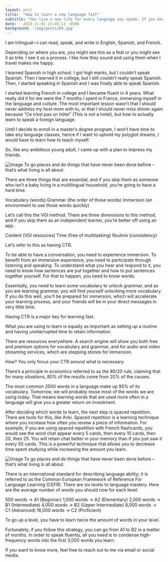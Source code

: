 ```yaml
---
layout: post
title:  "How to learn a new language fast"
subtitle: "You live a new life for every language you speak. If you know only one language, you live only once."
date:   2019-11-01 23:45:13 -0500
background: '/img/posts/04.jpg'
---
```


I am trilingual&mdash;I can read, speak, and write in English, Spanish, and French. 

Depending on where you are, you might see this as a feat or you might see it as trite. I see it as a process. I like how they sound and using them when I travel makes me happy.

I learned Spanish in high school. I got high marks, but I couldn’t speak Spanish. Then I learned it in college, but I still couldn’t really speak Spanish. Then, I started speaking in Spanish and I was finally able to speak Spanish.

I started learning French in college and I became fluent in 4 years. What really did it for me were the 7 months I spent in France, immersing myself in the language and culture. The most important lesson wasn’t that I should never address my host mom with tu, or that I should never miss dinner again because “Ce n’est pas un hôtel” (This is not a hotel), but how to actually learn to speak a foreign language.

Until I decide to enroll in a master’s degree program, I won’t have time to take any language classes, hence if I want to uphold my polyglot dreams, I would have to learn how to teach myself. 

So, like any ambitious young adult, I came up with a plan to impress my friends.

<img class="img-fluid" src="https://images.unsplash.com/photo-1519734004356-f588de029302?ixlib=rb-1.2.1&ixid=eyJhcHBfaWQiOjEyMDd9&auto=format&fit=crop&w=1950&q=80" alt="Image">
<span class="caption text-muted">To go places and do things that have never been done before – that’s what living is all about.</span>

There are three things that are essential, and if you skip them as someone who isn’t a baby living in a multilingual household, you’re going to have a hard time.

Vocabulary (words)
Grammar (the order of those words)
Immersion (an environment to use those words quickly)

Let’s call this the VGI method. There are three dimensions to this method, and if you skip them as an independent learner, you’re better off using an app.

Content (VGI resources)
Time (free of multitasking)
Routine (consistency)

Let’s refer to this as having CTR. 

To be able to have a conversation, you need to experience immersion. To benefit from an immersive experience, you need to participate through listening and speaking. To understand what you hear and respond to it, you need to know how sentences are put together and how to put sentences together yourself. For that to happen, you need to know words.

Essentially, you need to learn some vocabulary to unlock grammar, and as you are learning grammar, you will find yourself unlocking more vocabulary. If you do this well, you’ll be prepared for immersion, which will accelerate your learning process, and your friends will be in your direct messages in very little time.

Having CTR is a major key for learning fast.

What you are using to learn is equally as important as setting up a routine and having uninterrupted time to retain information.

There are resources everywhere. A search engine will show you both free and premium options for vocabulary and grammar, and for audio and video streaming services, which are stepping stones for immersion.

How? You only focus your CTR around what is necessary.

There’s a principle in economics referred to as the 80/20 rule, claiming that for many situations, 80% of the results come from 20% of the causes. 

The most common 2500 words in a language make up 95% of its vocabulary. Tomorrow, we will probably reuse most of the words we are using today. That means learning words that are used more often in a language will give you a greater return on investment.

After deciding which words to learn, the next step is spaced repetition. There are tools for this, like Anki. Spaced repetition is a learning technique where you increase how often you review a piece of information. For example, if you are using spaced repetition with French flashcards, you would see the word chat appear every 5 cards, then every 10 cards, then 20, then 25. You will retain chat better in your memory than if you just saw it every 50 cards. This is a powerful technique that allows you to decrease time spent studying while increasing the amount you learn.

<img class="img-fluid" src="https://knowledgeplus.nejm.org/wp-content/uploads/2015/11/forgetting-curves.jpg" alt="Image">
<span class="caption text-muted">To go places and do things that have never been done before – that’s what living is all about.</span>

There is an international standard for describing language ability; it is referred to as the Common European Framework of Reference For Language Learning (CEFR). There are six levels to language mastery. Here are the average number of words you should now for each level:

500 words      → A1 (Beginner)
1,000 words   → A2 (Elementary)	
2,000 words   → B1 (Intermediate)
4,000 words   → B2 (Upper Intermediate)
8,000 words   → C1 (Advanced)
16,000 words → C2 (Proficient)

To go up a level, you have to learn twice the amount of words in your level.

Fortunately, if you follow this strategy, you can go from A1 to B2 in a matter of months.  In order to speak fluently, all you need is to condense high-frequency words into the first 3,000 words you learn.

If you want to know more, feel free to reach out to me via email or social media.


<!--

<p>Never in all their history have men been able truly to conceive of the world as one: a single sphere, a globe, having the qualities of a globe, a round earth in which all the directions eventually meet, in which there is no center because every point, or none, is center — an equal earth which all men occupy as equals. The airman's earth, if free men make it, will be truly round: a globe in practice, not in theory.</p>

<p>Science cuts two ways, of course; its products can be used for both good and evil. But there's no turning back from science. The early warnings about technological dangers also come from science.</p>

<p>What was most significant about the lunar voyage was not that man set foot on the Moon but that they set eye on the earth.</p>

<p>A Chinese tale tells of some men sent to harm a young girl who, upon seeing her beauty, become her protectors rather than her violators. That's how I felt seeing the Earth for the first time. I could not help but love and cherish her.</p>

<p>For those who have seen the Earth from space, and for the hundreds and perhaps thousands more who will, the experience most certainly changes your perspective. The things that we share in our world are far more valuable than those which divide us.</p>

<h2 class="section-heading">The Final Frontier</h2>

<p>There can be no thought of finishing for ‘aiming for the stars.’ Both figuratively and literally, it is a task to occupy the generations. And no matter how much progress one makes, there is always the thrill of just beginning.</p>

<p>There can be no thought of finishing for ‘aiming for the stars.’ Both figuratively and literally, it is a task to occupy the generations. And no matter how much progress one makes, there is always the thrill of just beginning.</p>

<blockquote class="blockquote">The dreams of yesterday are the hopes of today and the reality of tomorrow. Science has not yet mastered prophecy. We predict too much for the next year and yet far too little for the next ten.</blockquote>

<p>Spaceflights cannot be stopped. This is not the work of any one man or even a group of men. It is a historical process which mankind is carrying out in accordance with the natural laws of human development.</p>

<h2 class="section-heading">Reaching for the Stars</h2>

<p>As we got further and further away, it [the Earth] diminished in size. Finally it shrank to the size of a marble, the most beautiful you can imagine. That beautiful, warm, living object looked so fragile, so delicate, that if you touched it with a finger it would crumble and fall apart. Seeing this has to change a man.</p>

<img class="img-fluid" src="https://source.unsplash.com/Mn9Fa_wQH-M/800x450" alt="Demo Image">
<span class="caption text-muted">To go places and do things that have never been done before – that’s what living is all about.</span>

<p>Space, the final frontier. These are the voyages of the Starship Enterprise. Its five-year mission: to explore strange new worlds, to seek out new life and new civilizations, to boldly go where no man has gone before.</p>

<p>As I stand out here in the wonders of the unknown at Hadley, I sort of realize there’s a fundamental truth to our nature, Man must explore, and this is exploration at its greatest.</p>

<p>Placeholder text by <a href="http://spaceipsum.com/">Space Ipsum</a>. Photographs by <a href="https://unsplash.com/">Unsplash</a>.</p>

-->
